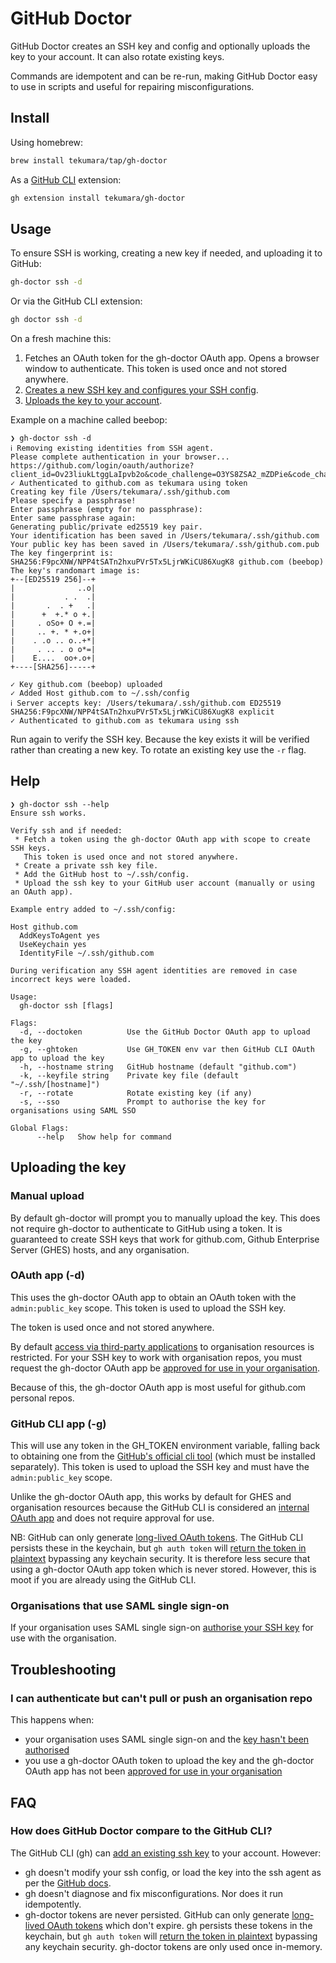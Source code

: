 # GitHub Doctor

GitHub Doctor creates an SSH key and config and optionally uploads the key to your account. It can also rotate existing keys.

Commands are idempotent and can be re-run, making GitHub Doctor easy to use in scripts and useful for repairing misconfigurations.

## Install

Using homebrew:

```sh
brew install tekumara/tap/gh-doctor
```

As a [GitHub CLI](https://github.com/cli/cli) extension:

```sh
gh extension install tekumara/gh-doctor
```

## Usage

To ensure SSH is working, creating a new key if needed, and uploading it to GitHub:

```sh
gh-doctor ssh -d
```

Or via the GitHub CLI extension:

```sh
gh doctor ssh -d
```

On a fresh machine this:

1. Fetches an OAuth token for the gh-doctor OAuth app. Opens a browser window to authenticate. This token is used once and not stored anywhere.
1. [Creates a new SSH key and configures your SSH config](https://docs.github.com/en/authentication/connecting-to-github-with-ssh/generating-a-new-ssh-key-and-adding-it-to-the-ssh-agent).
1. [Uploads the key to your account](https://docs.github.com/en/authentication/connecting-to-github-with-ssh/adding-a-new-ssh-key-to-your-github-account).

Example on a machine called beebop:

```
❯ gh-doctor ssh -d
ℹ Removing existing identities from SSH agent.
Please complete authentication in your browser...
https://github.com/login/oauth/authorize?client_id=Ov23liukLtggLaIpvb2o&code_challenge=O3YS8ZSA2_mZDPie&code_challenge_method=S256&redirect_uri=http%3A%2F%2F127.0.0.1%3A55254&response_type=code&scope=admin%3Apublic_key&state=4WAZT_6psyuBE
✓ Authenticated to github.com as tekumara using token
Creating key file /Users/tekumara/.ssh/github.com
Please specify a passphrase!
Enter passphrase (empty for no passphrase):
Enter same passphrase again:
Generating public/private ed25519 key pair.
Your identification has been saved in /Users/tekumara/.ssh/github.com
Your public key has been saved in /Users/tekumara/.ssh/github.com.pub
The key fingerprint is:
SHA256:F9pcXNW/NPP4tSATn2hxuPVr5Tx5LjrWKiCU86XugK8 github.com (beebop)
The key's randomart image is:
+--[ED25519 256]--+
|              ..o|
|           . .  .|
|       .  . +   .|
|      +  +.* o +.|
|     . oSo+ O +.=|
|     .. +. * +.o+|
|    . .o .. o..+*|
|     . .. . o o*=|
|    E....  oo+.o+|
+----[SHA256]-----+

✓ Key github.com (beebop) uploaded
✓ Added Host github.com to ~/.ssh/config
ℹ Server accepts key: /Users/tekumara/.ssh/github.com ED25519 SHA256:F9pcXNW/NPP4tSATn2hxuPVr5Tx5LjrWKiCU86XugK8 explicit
✓ Authenticated to github.com as tekumara using ssh
```

Run again to verify the SSH key. Because the key exists it will be verified rather than creating a new key. To rotate an existing key use the `-r` flag.

## Help

```
❯ gh-doctor ssh --help
Ensure ssh works.

Verify ssh and if needed:
 * Fetch a token using the gh-doctor OAuth app with scope to create SSH keys.
   This token is used once and not stored anywhere.
 * Create a private ssh key file.
 * Add the GitHub host to ~/.ssh/config.
 * Upload the ssh key to your GitHub user account (manually or using an OAuth app).

Example entry added to ~/.ssh/config:

Host github.com
  AddKeysToAgent yes
  UseKeychain yes
  IdentityFile ~/.ssh/github.com

During verification any SSH agent identities are removed in case incorrect keys were loaded.

Usage:
  gh-doctor ssh [flags]

Flags:
  -d, --doctoken          Use the GitHub Doctor OAuth app to upload the key
  -g, --ghtoken           Use GH_TOKEN env var then GitHub CLI OAuth app to upload the key
  -h, --hostname string   GitHub hostname (default "github.com")
  -k, --keyfile string    Private key file (default "~/.ssh/[hostname]")
  -r, --rotate            Rotate existing key (if any)
  -s, --sso               Prompt to authorise the key for organisations using SAML SSO

Global Flags:
      --help   Show help for command
```

## Uploading the key

### Manual upload

By default gh-doctor will prompt you to manually upload the key. This does not require gh-doctor to authenticate to GitHub using a token. It is guaranteed to create SSH keys that work for github.com, Github Enterprise Server (GHES) hosts, and any organisation.

### OAuth app (-d)

This uses the gh-doctor OAuth app to obtain an OAuth token with the `admin:public_key` scope. This token is used to upload the SSH key.

The token is used once and not stored anywhere.

By default [access via third-party applications](https://docs.github.com/en/organizations/managing-oauth-access-to-your-organizations-data/about-oauth-app-access-restrictions) to organisation resources is restricted. For your SSH key to work with organisation repos, you must request the gh-doctor OAuth app be [approved for use in your organisation](https://docs.github.com/en/account-and-profile/setting-up-and-managing-your-personal-account-on-github/managing-your-membership-in-organizations/requesting-organization-approval-for-oauth-apps).

Because of this, the gh-doctor OAuth app is most useful for github.com personal repos.

### GitHub CLI app (-g)

This will use any token in the GH_TOKEN environment variable, falling back to obtaining one from the [GitHub's official cli tool](https://github.com/cli/cli) (which must be installed separately). This token is used to upload the SSH key and must have the `admin:public_key` scope.

Unlike the gh-doctor OAuth app, this works by default for GHES and organisation resources because the GitHub CLI is considered an [internal OAuth app](https://docs.github.com/en/apps/oauth-apps/using-oauth-apps/internal-oauth-apps) and does not require approval for use.

NB: GitHub can only generate [long-lived OAuth tokens](https://github.com/cli/cli/issues/5924). The GitHub CLI persists these in the keychain, but `gh auth token` will [return the token in plaintext](https://github.com/cli/cli/issues/8237) bypassing any keychain security. It is therefore less secure that using a gh-doctor OAuth app token which is never stored. However, this is moot if you are already using the GitHub CLI.

### Organisations that use SAML single sign-on

If your organisation uses SAML single sign-on [authorise your SSH key](https://docs.github.com/en/enterprise-cloud@latest/authentication/authenticating-with-saml-single-sign-on/authorizing-an-ssh-key-for-use-with-saml-single-sign-on) for use with the organisation.

## Troubleshooting

### I can authenticate but can't pull or push an organisation repo

This happens when:

- your organisation uses SAML single sign-on and the [key hasn't been authorised](https://docs.github.com/en/enterprise-cloud@latest/authentication/authenticating-with-saml-single-sign-on/authorizing-an-ssh-key-for-use-with-saml-single-sign-on)
- you use a gh-doctor OAuth token to upload the key and the gh-doctor OAuth app has not been [approved for use in your organisation](https://docs.github.com/en/account-and-profile/setting-up-and-managing-your-personal-account-on-github/managing-your-membership-in-organizations/requesting-organization-approval-for-oauth-apps)

## FAQ

### How does GitHub Doctor compare to the GitHub CLI?

The GitHub CLI (gh) can [add an existing ssh key](https://cli.github.com/manual/gh_ssh-key_add) to your account. However:

- gh doesn't modify your ssh config, or load the key into the ssh agent as per the [GitHub docs](https://docs.github.com/en/authentication/connecting-to-github-with-ssh/generating-a-new-ssh-key-and-adding-it-to-the-ssh-agent).
- gh doesn't diagnose and fix misconfigurations. Nor does it run idempotently.
- gh-doctor tokens are never persisted. GitHub can only generate [long-lived OAuth tokens](https://github.com/cli/cli/issues/5924) which don't expire. gh persists these tokens in the keychain, but `gh auth token` will [return the token in plaintext](https://github.com/cli/cli/issues/8237) bypassing any keychain security. gh-doctor tokens are only used once in-memory.
